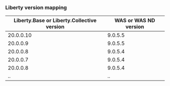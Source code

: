 ### Liberty version mapping
|Liberty.Base or Liberty.Collective version|WAS or WAS ND version|
|-|-|
|20.0.0.10|9.0.5.5|
|20.0.0.9|9.0.5.5|
|20.0.0.8|9.0.5.4|
|20.0.0.7|9.0.5.4|
|20.0.0.8|9.0.5.4|
|..|..|
